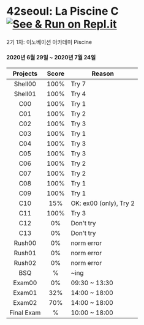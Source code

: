 # 42seoul: La Piscine C [![See & Run on Repl.it](https://repl.it/badge/github/kimkyeongnam/42seoul)](https://repl.it/github/kimkyeongnam/42seoul)
2기 1차: 이노베이션 아카데미 Piscine 

#### 2020년 6월 29일 ~ 2020년 7월 24일

|**Projects**|**Score**|**<center>Reason</center>**|
|:------:|:---:|:--------|
|Shell00|100%|Try 7|
|Shell01|100%|Try 4|
|C00|100%|Try 1|
|C01|100%|Try 2|
|C02|100%|Try 3|
|C03|100%|Try 1|
|C04|100%|Try 3|
|C05|100%|Try 3|
|C06|100%|Try 2|
|C07|100%|Try 2|
|C08|100%|Try 1|
|C09|100%|Try 1|
|C10|15%|OK: ex00 (only), Try 2|
|C11|100%|Try 3|
|C12|0%|Don't try|
|C13|0%|Don't try|
|Rush00|0%|norm error|
|Rush01|0%|norm error|
|Rush02|0%|norm error|
|BSQ|%|~ing|
|Exam00|0%|09:30 ~ 13:30|
|Exam01|32%|14:00 ~ 18:00|
|Exam02|70%|14:00 ~ 18:00|
|Final Exam|%|10:00 ~ 18:00|
